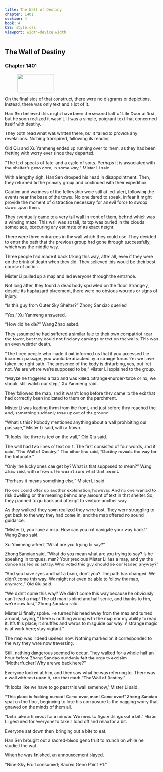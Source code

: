 ```yaml
---
title: The Wall of Destiny
chapter: 1401
section: 4
book: 4
CSS: style.css
viewport: width=device-width
---
```


## The Wall of Destiny

### Chapter 1401

<figure>
	<img src="../Images/gem.gif" alt="" id="gem" width="120" height="60" />
</figure>

On the final side of that construct, there were no diagrams or depictions. Instead, there was only text and a lot of it.

Han Sen believed this might have been the second half of Life Door at first, but he soon realized it wasn’t. It was a simple, poignant text that concerned itself with destiny.

They both read what was written there, but it failed to provide any revelations. Nothing transpired, following its reading.

Old Qiu and Xu Yanmeng ended up running over to them, as they had been fretting with worry ever since they departed.

“The text speaks of fate, and a cycle of sorts. Perhaps it is associated with the shelter’s geno core, in some way,” Mister Li said.

With a lengthy sigh, Han Sen drooped his head in disappointment. Then, they returned to the primary group and continued with their expedition.

Caution and wariness of the fellowship were still at red-alert, following the events near the base of the tower. No one dared to speak, in fear it might provide the moment of distraction necessary for an evil force to swoop down upon them.

They eventually came to a very tall wall in front of them, behind which was a winding maze. This wall was so tall, its top was buried in the clouds someplace, obscuring any estimate of its exact height.

There were three entrances in the wall which they could use. They decided to enter the path that the previous group had gone through successfully, which was the middle way.

Three people had made it back taking this way, after all, even if they were on the brink of death when they did. They believed this would be their best course of action.

Mister Li pulled up a map and led everyone through the entrance.

Not long after, they found a dead body sprawled on the floor. Strangely, despite its haphazard placement, there were no obvious wounds or signs of injury.

“Is this guy from Outer Sky Shelter?” Zhong Sanxiao queried.

“Yes,” Xu Yanmeng answered.

“How did he die?” Wang Zhao asked.

They assumed he had suffered a similar fate to their own compatriot near the tower, but they could not find any carvings or text on the walls. This was an even weirder death.

“The three people who made it out informed us that if you accessed the incorrect passage, you would be attacked by a strange force. Yet we have taken the right path. The presence of the body is disturbing, yes, but fret not. We are where we’re supposed to be,” Mister Li explained to the group.

“Maybe he triggered a trap and was killed. Strange-murder-force or no, we should still watch our step,” Xu Yanmeng said.

They followed the map, and it wasn’t long before they came to the exit that had correctly been indicated to them on the parchment.

Mister Li was leading them from the front, and just before they reached the end, something suddenly rose up out of the ground.

“What is this? Nobody mentioned anything about a wall prohibiting our passage,” Mister Li said, with a frown.

“It looks like there is text on the wall,” Old Qiu said.

The wall had two lines of text on it. The first consisted of four words, and it said, “The Wall of Destiny.” The other line said, “Destiny reveals the way for the fortunate.”

“Only the lucky ones can get by? What is that supposed to mean?” Wang Zhao said, with a frown. He wasn’t sure what that meant.

“Perhaps it means something else,” Mister Li said.

No one could offer up another explanation, however. And no one wanted to risk dwelling on the meaning behind any amount of text in that shelter. So, they planned to go back and attempt to venture another way.

As they walked, they soon realized they were lost. They were struggling to get back to the way they had come in, and the map offered no sound guidance.

“Mister Li, you have a map. How can you not navigate your way back?” Wang Zhao said.

Xu Yanmeng asked, “What are you trying to say?”

Zhong Sanxiao said, “What do you mean what are you trying to say? Is he speaking in tongues, man? Your precious Mister Li has a map, and yet the dunce has led us astray. Who voted this guy should be our leader, anyway?”

“And you have eyes and half a brain, don’t you? The path has changed. We didn’t come this way. We might not even be able to follow the map, anymore,” Old Qiu said.

“We didn’t come this way? We didn’t come this way because he obviously can’t read a map! The old man is blind and half senile, and thanks to him, we’re now lost,” Zhong Sanxiao said.

Mister Li finally spoke. He turned his head away from the map and turned around, saying, “There is nothing wrong with the map nor my ability to read it. It’s this place; it shuffles and warps to misguide our way. A strange magic is at work here; stay vigilant.”

The map was indeed useless now. Nothing marked on it corresponded to the way they were now traversing.

Still, nothing dangerous seemed to occur. They walked for a whole half an hour before Zhong Sanxiao suddenly felt the urge to exclaim, “Motherfucker! Why are we back here?”

Everyone looked at him, and then saw what he was referring to. There was a wall with text upon it, one that read: “The Wall of Destiny.”

“It looks like we have to go past this wall somehow,” Mister Li said.

“This place is fucking cursed! Game over, man! Game over!” Zhong Sanxiao spat on the floor, beginning to lose his composure to the nagging worry that gnawed on the minds of them all.

“Let’s take a timeout for a minute. We need to figure things out a bit.” Mister Li gestured for everyone to take a load off and relax for a bit.

Everyone sat down then, bringing out a bite to eat.

Han Sen brought out a sacred-blood geno fruit to munch on while he studied the wall.

When he was finished, an announcement played.

“Nine-Sky Fruit consumed; Sacred Geno Point +1.”